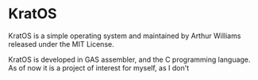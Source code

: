 # KratOS
KratOS is a simple operating system and maintained by Arthur Williams released under the MIT License.

KratOS is developed in GAS assembler, and the C programming language. As of now it is a project of interest for myself, as I don't 
